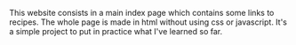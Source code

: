 This website consists in a main index page which contains some links to recipes.
The whole page is made in html without using css or javascript.
It's a simple project to put in practice what I've learned so far.
